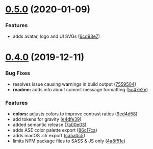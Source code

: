 # [0.5.0](https://github.com/buildit/gravity-particles/compare/v0.4.0...v0.5.0) (2020-01-09)


### Features

* adds avatar, logo and UI SVGs ([6cd93e7](https://github.com/buildit/gravity-particles/commit/6cd93e7e6e28cbea7de33d8c77ef9ca29bec80cc))

# [0.4.0](https://github.com/buildit/gravity-particles/compare/v0.3.0...v0.4.0) (2019-12-11)


### Bug Fixes

* resolves issue causing warnings in build output ([7559504](https://github.com/buildit/gravity-particles/commit/7559504415cbe99a3d0901b0ecf552e7fa84dfed))
* **readme:** adds info about commit message formatting ([5c47e2e](https://github.com/buildit/gravity-particles/commit/5c47e2e115b22fb5cf1b265145fa25be79ef8cea))


### Features

* **colors:** adjusts colors to improve contrast ratios ([9ed4d58](https://github.com/buildit/gravity-particles/commit/9ed4d5801b72d85f426532ee6331ccaf1ccf5191))
* add tokens for gravity ([e4dfe39](https://github.com/buildit/gravity-particles/commit/e4dfe39d7af296fb9f93929ed62f4e257064ad08))
* added semantic release ([7a00e03](https://github.com/buildit/gravity-particles/commit/7a00e03e164f365c512ee89cc572d32446772c98))
* adds ASE color palette export ([86c17ca](https://github.com/buildit/gravity-particles/commit/86c17ca31f645d67de182eb65023ca89f322048d))
* adds macOS .clr export ([ca5a0c5](https://github.com/buildit/gravity-particles/commit/ca5a0c53be2f54b24a4283df62f00f57a89ff25d))
* limits NPM package files to SASS & JS only ([4a8f51e](https://github.com/buildit/gravity-particles/commit/4a8f51ecda9a23be6e6a48a5c6fe9584e16e9f1a))
